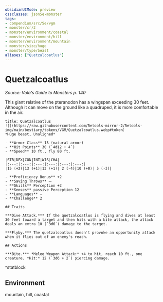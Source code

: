 ```yaml
---
obsidianUIMode: preview
cssclasses: json5e-monster
tags:
- compendium/src/5e/vgm
- monster/cr/2
- monster/environment/coastal
- monster/environment/hill
- monster/environment/mountain
- monster/size/huge
- monster/type/beast
aliases: ["Quetzalcoatlus"]
---
```

# Quetzalcoatlus
*Source: Volo's Guide to Monsters p. 140*  

This giant relative of the pteranodon has a wingspan exceeding 30 feet. Although it can move on the ground like a quadruped, it is more comfortable in the air.


```ad-statblock
title: Quetzalcoatlus
![](https://raw.githubusercontent.com/5etools-mirror-2/5etools-img/main/bestiary/tokens/VGM/Quetzalcoatlus.webp#token)
*Huge beast, Unaligned*

- **Armor Class** 13 (natural armor)
- **Hit Points** 30 (`4d12 + 4`) 
- **Speed** 10 ft., fly 80 ft.

|STR|DEX|CON|INT|WIS|CHA|
|:---:|:---:|:---:|:---:|:---:|:---:|
|15 (+2)|13 (+1)|13 (+1)| 2 (-4)|10 (+0)| 5 (-3)|

- **Proficiency Bonus** +2
- **Saving Throws** ⏤
- **Skills** Perception +2
- **Senses** passive Perception 12
- **Languages** —
- **Challenge** 2

## Traits

***Dive Attack.*** If the quetzalcoatlus is flying and dives at least 30 feet toward a target and then hits with a bite attack, the attack deals an extra 10 (`3d6`) damage to the target.

***Flyby.*** The quetzalcoatlus doesn't provoke an opportunity attack when it flies out of an enemy's reach.

## Actions

***Bite.*** *Melee Weapon Attack:* +4 to hit, reach 10 ft., one creature. *Hit:* 12 (`3d6 + 2`) piercing damage.
```
^statblock

## Environment

mountain, hill, coastal